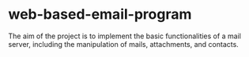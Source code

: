 # web-based-email-program
The aim of the project is to implement the basic functionalities of a mail server, including the manipulation of mails, attachments, and contacts.
